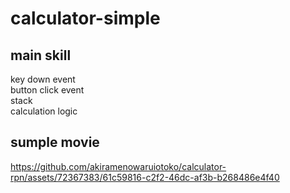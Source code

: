 # calculator-simple

## main skill
 key down event <br>
 button click event <br>
 stack <br>
 calculation logic

## sumple movie 
 https://github.com/akiramenowaruiotoko/calculator-rpn/assets/72367383/61c59816-c2f2-46dc-af3b-b268486e4f40
